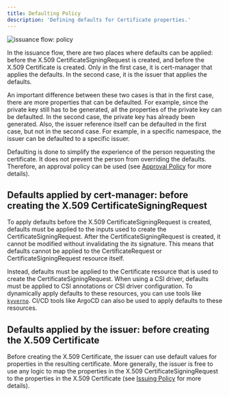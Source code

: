 ```yaml
---
title: Defaulting Policy
description: 'Defining defaults for Certificate properties.'
---
```


![issuance flow: policy](/images/issuance-flow-policy.png)

In the issuance flow, there are two places where defaults can be applied: before the X.509
CertificateSigningRequest is created, and before the X.509 Certificate is created. Only in
the first case, it is cert-manager that applies the defaults. In the second case, it is the
issuer that applies the defaults.

An important difference between these two cases is that in the first case, there are more
properties that can be defaulted. For example, since the private key still has to be generated,
all the properties of the private key can be defaulted. In the second case, the private key
has already been generated. Also, the issuer reference itself can be defaulted in the first
case, but not in the second case. For example, in a specific namespace, the issuer can be
defaulted to a specific issuer.

Defaulting is done to simplify the experience of the person requesting the certificate. It
does not prevent the person from overriding the defaults. Therefore, an approval policy can
be used (see [Approval Policy](approval) for more details).

## Defaults applied by cert-manager: before creating the X.509 CertificateSigningRequest

To apply defaults before the X.509 CertificateSigningRequest is created, defaults must be
applied to the inputs used to create the CertificateSigningRequest. After the CertificateSigningRequest
is created, it cannot be modified without invalidating the its signature. This means that
defaults cannot be applied to the CertificateRequest or CertificateSigningRequest resource itself.

Instead, defaults must be applied to the Certificate resource that is used to create the CertificateSigningRequest.
When using a CSI driver, defaults must be applied to CSI annotations or CSI driver configuration.
To dynamically apply defaults to these resources, you can use tools like [`kyverno`](https://kyverno.io/).
CI/CD tools like ArgoCD can also be used to apply defaults to these resources.

## Defaults applied by the issuer: before creating the X.509 Certificate

Before creating the X.509 Certificate, the issuer can use default values for properties in
the resulting certificate. More generally, the issuer is free to use any logic to map the
properties in the X.509 CertificateSigningRequest to the properties in the X.509 Certificate
(see [Issuing Policy](issuing.md) for more details).
